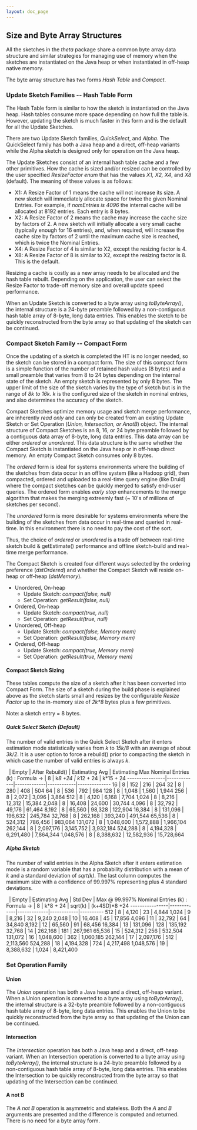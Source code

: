 ```yaml
---
layout: doc_page
---
```


## Size and Byte Array Structures

All the sketches in the <i>theta</i> package share a common byte array data structure and similar 
strategies for managing use of memory when the sketches are instantiated on the Java heap or 
when instantiated in off-heap native memory.

The byte array structure has two forms <i>Hash Table</i> and <i>Compact</i>.

### Update Sketch Families -- Hash Table Form
The Hash Table form is similar to how the sketch is instantiated on the Java heap. 
Hash tables consume more space depending on how full the table is. 
However, updating the sketch is much faster in this form and is the default for all the Update Sketches.

There are two Update Sketch families, <i>QuickSelect</i>, and <i>Alpha</i>. 
The QuickSelect family has both a Java heap and a direct, off-heap variants while the 
Alpha sketch is designed only for operation on the Java heap. 

The Update Sketches consist of an internal hash table cache and a few other primitives. 
How the cache is sized and/or resized can be controlled by the user specified 
<i>ResizeFactor enum</i> that has the values <i>X1, X2, X4</i>, and <i>X8</i> (default). 
The meaning of these values is as follows:

* X1: A Resize Factor of 1 means the cache will not increase its size. A new sketch will 
immediately allocate space for twice the given Nominal Entries. 
For example, if <i>nomEntries is 4096</i> the internal cache will be allocated at 8192 entries. 
Each entry is 8 bytes.
* X2: A Resize Factor of 2 means the cache may increase the cache size by factors of 2. 
A new sketch will initially allocate a very small cache (typically enough for 16 entries), 
and, when required, will increase the cache size by factors of 2 until the maximum cache 
size is reached, which is twice the Nominal Entries.
* X4: A Resize Factor of 4 is similar to X2, except the resizing factor is 4.
* X8: A Resize Factor of 8 is similar to X2, except the resizing factor is 8. 
This is the default. 

Resizing a cache is costly as a new array needs to be allocated and the hash table rebuilt. 
Depending on the application, the user can select the Resize Factor to trade-off memory size 
and overall update speed performance.

When an Update Sketch is converted to a byte array using <i>toByteArray()</i>, 
the internal structure is a 24-byte preamble followed by a non-contiguous 
hash table array of 8-byte, long data entries.
This enables the sketch to be quickly reconstructed from the byte array so that updating 
of the sketch can be continued.

### Compact Sketch Family -- Compact Form
Once the updating of a sketch is completed the HT is no longer needed, so the sketch can be 
stored in a compact form. 
The size of this compact form is a simple function of the number of retained hash values 
(8 bytes) and a small preamble that varies from 8 to 24 bytes depending on the 
internal state of the sketch.  An empty sketch is represented by only 8 bytes. 
The upper limit of the size of the sketch varies by the type of sketch but is 
in the range of <i>8*k to 16*k</i>. 
<i>k</i> is the configured size of the sketch in nominal entries, 
and also determines the accuracy of the sketch.

Compact Sketches optimize memory usage and sketch merge performance, are inherently <i>read only</i> 
and can only be created from an existing Update Sketch or Set Operation 
(<i>Union, Intersection, or AnotB</i>) object. 
The internal structure of Compact Sketches is an 8, 16, or 24 byte preamble followed 
by a contiguous data array of 8-byte, long data entries. 
This data array can be either <i>ordered</i> or <i>unordered</i>. 
This data structure is the same whether the Compact Sketch is instantiated on the 
Java heap or in off-heap direct memory. 
An empty Compact Sketch consumes only 8 bytes. 

The <i>ordered</i> form is ideal for systems environments where the building of the sketches 
from data occur in an offline system (like a Hadoop grid), then compacted, ordered and 
uploaded to a real-time query engine (like Druid) where the compact sketches can be quickly 
merged to satisfy end-user queries. 
The ordered form enables <i>early stop</i> enhancements to the merge algorithm 
that makes the merging extreemly fast (~ 10's of millions of sketches per second).

The <i>unordered</i> form is more desirable for systems environments where the 
building of the sketches from data occur in real-time and queried in real-time. 
In this environment there is no need to pay the cost of the sort.

Thus, the choice of <i>ordered</i> or <i>unordered</i> is a trade off between 
real-time sketch build & getEstimate() performance and offline sketch-build 
and real-time merge performance.

The Compact Sketch is created four different ways selected by the ordering preference 
(<i>dstOrdered</i>) and whether the Compact Sketch will reside on-heap or off-heap (<i>dstMemory</i>). 

* Unordered, On-heap 
  * Update Sketch: <i>compact(false, null)</i>
  * Set Operation: <i>getResult(false, null)</i>
* Ordered, On-heap
  * Update Sketch: <i>compact(true, null)</i>
  * Set Operation: <i>getResult(true, null)</i>
* Unordered, Off-heap
  * Update Sketch: <i>compact(false, Memory mem)</i>
  * Set Operation: <i>getResult(false, Memory mem)</i>
* Ordered, Off-heap
  * Update Sketch: <i>compact(true, Memory mem)</i>
  * Set Operation: <i>getResult(true, Memory mem)</i>

#### Compact Sketch Sizing
These tables compute the size of a sketch after it has been converted into Compact Form. 
The size of a sketch during the build phase is explained above as the sketch starts small and 
resizes by the configurable <i>Resize Factor</i> up to the in-memory size of <i>2k*8</i> bytes plus
a few primitives.

Note: a sketch entry = 8 bytes.

##### Quick Select Sketch (Default)
The number of valid entries in the Quick Select Sketch after it enters estimation mode
statistically varies from <i>k</i> to <i>15k/8</i> with an average of about <i>3k/2</i>. 
It is a user option to force a rebuild() prior to compacting the sketch in which case the 
number of valid entries is always <i>k</i>.


&nbsp;  | Empty | After Rebuild() | Estimating Avg | Estimating Max
Nominal Entries (k) : Formula -> | 8 | k*8 +24 | k*12 + 24 | k*15 + 24
----------------|-------------|-------------|------------|--------------
16 | 8 | 152 | 216 | 264
32 | 8 | 280 | 408 | 504
64 | 8 | 536 | 792 | 984
128 | 8 | 1,048 | 1,560 | 1,944
256 | 8 | 2,072 | 3,096 | 3,864
512 | 8 | 4,120 | 6,168 | 7,704
1,024 | 8 | 8,216 | 12,312 | 15,384
2,048 | 8 | 16,408 | 24,600 | 30,744
4,096 | 8 | 32,792 | 49,176 | 61,464
8,192 | 8 | 65,560 | 98,328 | 122,904
16,384 | 8 | 131,096 | 196,632 | 245,784
32,768 | 8 | 262,168 | 393,240 | 491,544
65,536 | 8 | 524,312 | 786,456 | 983,064
131,072 | 8 | 1,048,600 | 1,572,888 | 1,966,104
262,144 | 8 | 2,097,176 | 3,145,752 | 3,932,184
524,288 | 8 | 4,194,328 | 6,291,480 | 7,864,344
1,048,576 | 8 | 8,388,632 | 12,582,936 | 15,728,664

##### Alpha Sketch
The number of valid entries in the Alpha Sketch after it enters estimation mode 
is a random variable that has a probability distribution with a mean of <i>k</i>
and a standard deviation of <i>sqrt(k)</i>. 
The last column computes the maximum size with a confidence of 99.997% representing
plus 4 standard deviations.


&nbsp;  | Empty | Estimating Avg | Std Dev | Max @ 99.997% 
Nominal Entries (k) : Formula -> | 8 | k*8 + 24 | sqrt(k) | (k+4SD)*8 +24
----------------|-------------|-------------|------------|----------
512 | 8 | 4,120 | 23 | 4,844
1,024 | 9 | 8,216 | 32 | 9,240
2,048 | 10 | 16,408 | 45 | 17,856
4,096 | 11 | 32,792 | 64 | 34,840
8,192 | 12 | 65,560 | 91 | 68,456
16,384 | 13 | 131,096 | 128 | 135,192
32,768 | 14 | 262,168 | 181 | 267,961
65,536 | 15 | 524,312 | 256 | 532,504
131,072 | 16 | 1,048,600 | 362 | 1,060,185
262,144 | 17 | 2,097,176 | 512 | 2,113,560
524,288 | 18 | 4,194,328 | 724 | 4,217,498
1,048,576 | 19 | 8,388,632 | 1,024 | 8,421,400


### Set Operation Family

#### Union
The <i>Union</i> operation has both a Java heap and a direct, off-heap variant. 
When a Union operation is converted to a byte array using <i>toByteArray()</i>, 
the internal structure is a 32-byte preamble followed by a non-contiguous hash 
table array of 8-byte, long data entries. 
This enables the Union to be quickly reconstructed from the byte array 
so that updating of the Union can be continued.

#### Intersection
The <i>Intersection</i> operation has both a Java heap and a direct, off-heap variant. 
When an Intersection operation is converted to a byte array using <i>toByteArray()</i>, 
the internal structure is a 24-byte preamble followed by a non-contiguous hash 
table array of 8-byte, long data entries. 
This enables the Intersection to be quickly reconstructed from the byte array 
so that updating of the Intersection can be continued.

#### A not B
The <i>A not B</i> operation is asymmetric and stateless. 
Both the <i>A</i> and <i>B</i> arguments are presented and the difference 
is computed and returned. 
There is no need for a byte array form.

